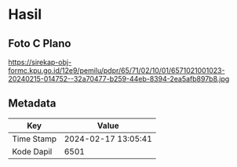 # Hasil

## Foto C Plano

https://sirekap-obj-formc.kpu.go.id/12e9/pemilu/pdpr/65/71/02/10/01/6571021001023-20240215-014752--32a70477-b259-44eb-8394-2ea5afb897b8.jpg


## Metadata

| Key        | Value               |
| ---------- | ------------------- |
| Time Stamp | 2024-02-17 13:05:41 |
| Kode Dapil | 6501                |



